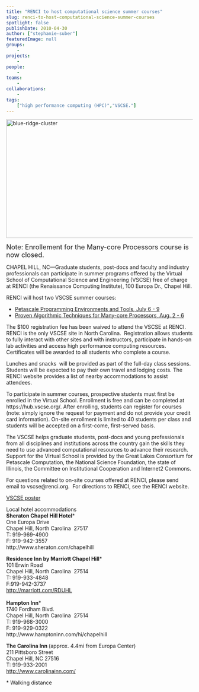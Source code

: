 ```yaml
---
title: "RENCI to host computational science summer courses"
slug: renci-to-host-computational-science-summer-courses
spotlight: false
publishDate: 2010-04-30
author: ["stephanie-suber"]
featuredImage: null
groups:
    - 
projects:
    - 
people:
    - 
teams: 
    - 
collaborations:
    - 
tags:
    ["high performance computing (HPC)","VSCSE."]
---
```

<p><img class="alignnone size-full wp-image-4978" title="blue-ridge-cluster" src="https://www.renci.org/wp-content/uploads/2010/04/blue-ridge-cluster.jpg" alt="blue-ridge-cluster" width="630" height="320" /></p>

<p><span style="font-size: large;">Note: Enrollement for the Many-core Processors course is now closed.</span></p>

<p>CHAPEL HILL, NC—Graduate students, post-docs and faculty and industry professionals can participate in summer programs offered by the Virtual School of Computational Science and Engineering (VSCSE) free of charge at RENCI (the Renaissance Computing Institute), 100 Europa Dr., Chapel Hill. </p>

<p>RENCI will host two VSCSE summer courses:</p>

<ul>
	<li><a href="http://www.vscse.org/summerschool/2010/petascale.html" target="_blank">Petascale Programming Environments and Tools, July 6 - 9</a></li>
	<li><a href="http://www.vscse.org/summerschool/2010/manycore.html" target="_blank">Proven Algorithmic Techniques for Many-core Processors, Aug. 2 - 6</a></li>
</ul>

<p>The $100 registration fee has been waived to attend the VSCSE at RENCI. RENCI is the only VSCSE site in North Carolina.  Registration allows students to fully interact with other sites and with instructors, participate in hands-on lab activities and access high performance computing resources. Certificates will be awarded to all students who complete a course.</p>

<p>Lunches and snacks  will be provided as part of the full-day class sessions. Students will be expected to pay their own travel and lodging costs. The RENCI website provides a list of nearby accommodations to assist attendees.</p>

<p>To participate in summer courses, prospective students must first be enrolled in the Virtual School. Enrollment is free and can be completed at https://hub.vscse.org/. After enrolling, students can register for courses (note: simply ignore the request for payment and do not provide your credit card information). On-site enrollment is limited to 40 students per class and students will be accepted on a first-come, first-served basis.</p>

<p>The VSCSE helps graduate students, post-docs and young professionals from all disciplines and institutions across the country gain the skills they need to use advanced computational resources to advance their research. Support for the Virtual School is provided by the Great Lakes Consortium for Petascale Computation, the National Science Foundation, the state of Illinois, the Committee on Institutional Cooperation and Internet2 Commons.</p>

<p>For questions related to on-site courses offered at RENCI, please send email to vscse@renci.org.  For directions to RENCI, see the RENCI website.</p>

<p><a href="https://www.renci.org/wp-content/uploads/2010/04/VSCSE-2010-Flyer.pdf">VSCSE poster</a></p>

<p><span class="head2">Local hotel accommodations</span><br />
 <strong>Sheraton Chapel Hill Hotel</strong>*<br />
 One Europa Drive<br />
 Chapel Hill, North Carolina  27517<br />
 T: 919-969-4900<br />
 F: 919-942-3557<br />
 http://www.sheraton.com/chapelhill</p>

<p><strong>Residence Inn by Marriott Chapel Hill</strong>*<br />
 101 Erwin Road<br />
 Chapel Hill, North Carolina  27514<br />
 T: 919-933-4848<br />
 F:919-942-3737<br />
 <a href="http://marriott.com/RDUHL" target="_blank">http://marriott.com/RDUHL</a><br />
 <strong><br />
 Hampton Inn</strong>*<br />
 1740 Fordham Blvd.<br />
 Chapel Hill, North Carolina  27514<br />
 T: 919-968-3000<br />
 F: 919-929-0322<br />
 http://www.hamptoninn.com/hi/chapelhill</p>

<p><strong>The Carolina Inn </strong>(approx. 4.4mi from Europa Center)<br />
 211 Pittsboro Street<br />
 Chapel Hill, NC 27516<br />
 T: 919-933-2001<br />
 <a href="http://www.carolinainn.com/" target="_blank">http://www.carolinainn.com/</a></p>

<p>* Walking distance</p>

